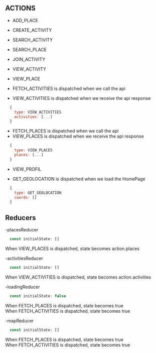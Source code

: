## ACTIONS

- ADD_PLACE
- CREATE_ACTIVITY
- SEARCH_ACTIVITY
- SEARCH_PLACE
- JOIN_ACTIVITY
- VIEW_ACTIVITY
- VIEW_PLACE

- FETCH_ACTIVITIES is dispatched when we call the api
- VIEW_ACTIVITIES is dispatched when we receive the api response

```javascript
  {
    type: VIEW_ACTIVITIES
    activities: [...]
  }
```

- FETCH_PLACES is dispatched when we call the api
- VIEW_PLACES is dispatched when we receive the api response

```javascript
  {
    type: VIEW_PLACES
    places: [...]
  }
```

- VIEW_PROFIL

- GET_GEOLOCATION is dispatched when we load the HomePage

```javascript
  {
    type: GET_GEOLOCATION
    coords: []
  }
```

## Reducers

-placesReducer

```javascript
  const initialState: []
```

When VIEW_PLACES is dispatched, state becomes action.places

-activitiesReducer

```javascript
  const initialState: []
```

When VIEW_ACTIVITIES is dispatched, state becomes action.activities

-loadingReducer

```javascript
  const initialState: false
```

When FETCH_PLACES is dispatched, state becomes true  
When FETCH_ACTIVITIES is dispatched, state becomes true

-mapReducer

```javascript
  const initialState: []
```

When FETCH_PLACES is dispatched, state becomes true  
When FETCH_ACTIVITIES is dispatched, state becomes true
